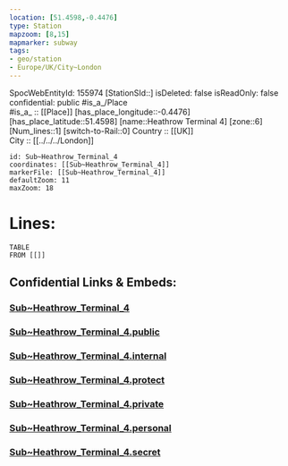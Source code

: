```yaml
---
location: [51.4598,-0.4476] 
type: Station 
mapzoom: [8,15] 
mapmarker: subway 
tags:
- geo/station
- Europe/UK/City~London
---
```

SpocWebEntityId: 155974
[StationSId::] 
isDeleted: false
isReadOnly: false
confidential: public
#is_a_/Place  
#is_a_ :: [[Place]] 
[has_place_longitude::-0.4476] 
[has_place_latitude::51.4598] 
[name::Heathrow Terminal 4] 
[zone::6] 
[Num_lines::1] 
[switch-to-Rail::0] 
Country :: [[UK]]  
City :: [[../../../London]]  


```leaflet
id: Sub~Heathrow_Terminal_4
coordinates: [[Sub~Heathrow_Terminal_4]] 
markerFile: [[Sub~Heathrow_Terminal_4]] 
defaultZoom: 11 
maxZoom: 18
```


# Lines: 
```dataview
TABLE 
FROM [[]] 
```


## Confidential Links & Embeds: 

### [Sub~Heathrow_Terminal_4](/_Standards/Earth/Continent/Europe/Europe~North/UK/England/Regions~England/London,Greater/cities~GreaterLondon/Underground/Station/Sub~Heathrow_Terminal_4.md) 

### [Sub~Heathrow_Terminal_4.public](/_public/Earth/Continent/Europe/Europe~North/UK/England/Regions~England/London,Greater/cities~GreaterLondon/Underground/Station/Sub~Heathrow_Terminal_4.public.md) 

### [Sub~Heathrow_Terminal_4.internal](/_internal/Earth/Continent/Europe/Europe~North/UK/England/Regions~England/London,Greater/cities~GreaterLondon/Underground/Station/Sub~Heathrow_Terminal_4.internal.md) 

### [Sub~Heathrow_Terminal_4.protect](/_protect/Earth/Continent/Europe/Europe~North/UK/England/Regions~England/London,Greater/cities~GreaterLondon/Underground/Station/Sub~Heathrow_Terminal_4.protect.md) 

### [Sub~Heathrow_Terminal_4.private](/_private/Earth/Continent/Europe/Europe~North/UK/England/Regions~England/London,Greater/cities~GreaterLondon/Underground/Station/Sub~Heathrow_Terminal_4.private.md) 

### [Sub~Heathrow_Terminal_4.personal](/_personal/Earth/Continent/Europe/Europe~North/UK/England/Regions~England/London,Greater/cities~GreaterLondon/Underground/Station/Sub~Heathrow_Terminal_4.personal.md) 

### [Sub~Heathrow_Terminal_4.secret](/_secret/Earth/Continent/Europe/Europe~North/UK/England/Regions~England/London,Greater/cities~GreaterLondon/Underground/Station/Sub~Heathrow_Terminal_4.secret.md)

